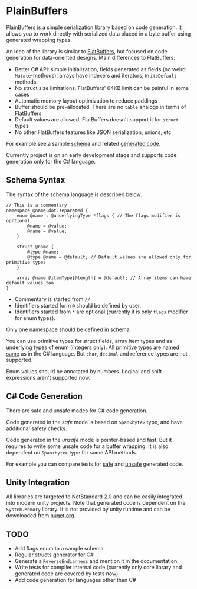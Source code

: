 # PlainBuffers

PlainBuffers is a simple serialization library based on code generation.
It allows you to work directly with serialized data placed in a byte buffer using generated wrapping types.

An idea of the library is similar to [FlatBuffers](https://github.com/google/flatbuffers),
but focused on code generation for data-oriented designs.
Main differences to FlatBuffers:
- Better C# API: simple initialization, fields generated as fields (no weird `Mutate`-methods),
arrays have indexers and iterators, `WriteDefault` methods
- No struct size limitations. FlatBuffers' 64KB limit can be painful in some cases
- Automatic memory layout optimization to reduce paddings
- Buffer should be pre-allocated. There are no `table` analogs in terms of FlatBuffers
- Default values are allowed. FlatBuffers doesn't support it for `struct` types
- No other FlatBuffers features like JSON serialization, unions, etc

For example see a sample [schema](PlainBuffers.Tests/Generated/Schema.pbs) and related [generated code](PlainBuffers.Tests/Generated/Schema.cs).

Currently project is on an early development stage and supports code generation only for the C# language.

## Schema Syntax

The syntax of the schema language is described below.

```
// This is a commentary
namespace @name.dot.separated {
    enum @name : @underlyingType *flags { // The flags modifier is oprtional
        @name = @value;
        @name = @value;
    }
    
    struct @name {
        @type @name;
        @type @name = @default; // Default values are allowed only for primitive types
    }
    
    array @name @itemType[@length] = @default; // Array items can have default values too
}
```

- Commentary is started from `//`
- Identifiers started form `@` should be defined by user.
- Identifiers started from `*` are optional (currently it is only `flags` modifier for enum types).

Only one namespace should be defined in schema.

You can use primitive types for struct fields, array item types and as underlying types of enum (integers only).
All primitive types are [named same](https://docs.microsoft.com/en-us/dotnet/csharp/language-reference/builtin-types/built-in-types) 
as in the C# language. But `char`, `decimal` and reference types are not supported.

Enum values should be annotated by numbers. Logical and shift expressions aren't supported now.

## C# Code Generation

There are safe and unsafe modes for C# code generation.

Code generated in the _safe_ mode is based on `Span<byte>` type, and have additional safety checks.

Code generated in the _unsafe_ mode is pointer-based and fast. But it requires to write some unsafe code for a buffer wrapping.
It is also dependent on `Span<byte>` type for some API methods.

For example you can compare tests for [safe](PlainBuffers.Tests/GeneratedTypesTest.cs) and
[unsafe](PlainBuffers.Tests/GeneratedUnsafeTypesTest.cs) generated code.

## Unity Integration

All libraries are targeted to NetStandard 2.0 and can be easily integrated into modern unity projects.
Note that generated code is dependent on the `System.Memory` library.
It is not provided by unity runtime and can be downloaded from [nuget.org](https://www.nuget.org/packages/System.Memory/).

## TODO

- Add flags enum to a sample schema
- Regular structs generator for C#
- Generate a `ReverseEndianness` and mention it in the documentation 
- Write tests for compiler internal code (currently only core library and generated code are covered by tests now)
- Add code generation for languages other then C#
